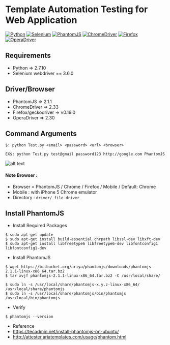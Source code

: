# Template Automation Testing for Web Application

[![Python](https://img.shields.io/badge/Python-2.7.10-lightgrey.svg)](https://www.python.org/)
[![Selenium](https://img.shields.io/badge/selenium-3.6.0-lightgrey.svg)](http://www.seleniumhq.org/)
[![PhantomJS](https://img.shields.io/badge/PhantomJS-2.1.1-lightgrey.svg)](http://phantomjs.org/)
[![ChromeDriver](https://img.shields.io/badge/ChromeDriver-2.33-lightgrey.svg)](https://sites.google.com/a/chromium.org/chromedriver/)
[![Firefox](https://img.shields.io/badge/geckodriver-v0.19.0-lightgrey.svg)](https://github.com/mozilla/geckodriver/releases)
[![OperaDriver](https://img.shields.io/badge/OperaDriver-2.30-lightgrey.svg)](https://github.com/operasoftware/operachromiumdriver/releases)


## Requirements
- Python => 2.7.10
- Selenium webdriver == 3.6.0

## Driver/Browser
- PhantomJS => 2.1.1
- ChromeDriver => 2.33
- Firefox/geckodriver => v0.19.0
- OperaDriver => 2.30

## Command Arguments
```
$: python Test.py <email> <password> <url> <browser>
```
```
EX$: python Test.py test@gmail password123 http://google.com PhantomJS
```

![alt text](https://github.com/damarmustikoaji/seleniumwebdriver/blob/master/run.gif "Command Arguments")


#### Note Browser :
- Browser = PhantomJS / Chrome / Firefox / Mobile / Default: Chrome
- Mobile : with iPhone 5 Chrome emulator
- Directory : ```driver/_file driver_```

## Install PhantomJS
- Install Required Packages
```
$ sudo apt-get update
$ sudo apt-get install build-essential chrpath libssl-dev libxft-dev
$ sudo apt-get install libfreetype6 libfreetype6-dev libfontconfig1 libfontconfig1-dev
```
- Install PhantomJS
```
$ wget https://bitbucket.org/ariya/phantomjs/downloads/phantomjs-2.1.1-linux-x86_64.tar.bz2
$ tar xvjf phantomjs-2.1.1-linux-x86_64.tar.bz2 -C /usr/local/share/
```

```
$ sudo ln -s /usr/local/share/phantomjs-x.y.z-linux-x86_64/ /usr/local/share/phantomjs
$ sudo ln -s /usr/local/share/phantomjs/bin/phantomjs /usr/local/bin/phantomjs
```

- Verify
```
$ phantomjs --version
```
- Reference
- https://tecadmin.net/install-phantomjs-on-ubuntu/
- http://attester.ariatemplates.com/usage/phantom.html
